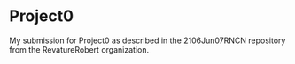 # Project0
My submission for Project0 as described in the 2106Jun07RNCN repository from the RevatureRobert organization.

